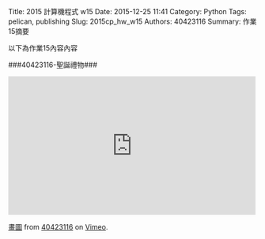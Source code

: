 Title: 2015 計算機程式 w15
Date: 2015-12-25 11:41
Category: Python
Tags: pelican, publishing
Slug: 2015cp_hw_w15
Authors: 40423116
Summary: 作業15摘要

以下為作業15內容內容

###40423116-聖誕禮物###
                
                
<!-- 導入 brython.js -->

<script type="text/javascript" src="js/Brython3.2.3-20151122-082712/brython.js"></script>

<!-- 啟動 brython() -->

<script>
window.onload=function(){
brython(1);
}
</script>

<!-- 以下利用 Brython 程式執行繪圖 -->

<canvas id="plotarea" width="500" height="500"></canvas>

<script type="text/python3">
# 導入 doc
from browser import document as doc
from browser import console
import math

# 準備繪圖畫布
canvas = doc["plotarea"]
ctx = canvas.getContext("2d")

# 開始畫直線
ctx.beginPath()
ctx.lineWidth = 10
ctx.moveTo(10, 250)
ctx.lineTo(240, 250)
ctx.strokeStyle = "#FF0000"
ctx.stroke()

ctx.beginPath()
ctx.lineWidth = 10
ctx.moveTo(240, 250)
ctx.lineTo(240, 330)
ctx.strokeStyle = "#FF0000"
ctx.stroke()

ctx.beginPath()
ctx.lineWidth = 10
ctx.moveTo(240, 330)
ctx.lineTo(10, 330)
ctx.strokeStyle = "#FF0000"
ctx.stroke()

ctx.beginPath()
ctx.lineWidth = 10
ctx.moveTo(10, 330)
ctx.lineTo(10, 250)
ctx.strokeStyle = "#FF0000"
ctx.stroke()

ctx.beginPath()
ctx.lineWidth = 10
ctx.moveTo(30, 330)
ctx.lineTo(30, 490)
ctx.strokeStyle = "#FF0000"
ctx.stroke()

ctx.beginPath()
ctx.lineWidth = 10
ctx.moveTo(30, 490)
ctx.lineTo(220, 490)
ctx.strokeStyle = "#FF0000"
ctx.stroke()

ctx.beginPath()
ctx.lineWidth = 10
ctx.moveTo(220, 490)
ctx.lineTo(220, 330)
ctx.strokeStyle = "#FF0000"
ctx.stroke()

ctx.beginPath()
ctx.lineWidth = 10
ctx.moveTo(260, 250)
ctx.lineTo(490, 250)
ctx.strokeStyle = "#FF0000"
ctx.stroke()

ctx.beginPath()
ctx.lineWidth = 10
ctx.moveTo(490, 250)
ctx.lineTo(490, 330)
ctx.strokeStyle = "#FF0000"
ctx.stroke()

ctx.beginPath()
ctx.lineWidth = 10
ctx.moveTo(490, 330)
ctx.lineTo(260, 330)
ctx.strokeStyle = "#FF0000"
ctx.stroke()

ctx.beginPath()
ctx.lineWidth = 10
ctx.moveTo(260, 330)
ctx.lineTo(260, 250)
ctx.strokeStyle = "#FF0000"
ctx.stroke()

ctx.beginPath()
ctx.lineWidth = 10
ctx.moveTo(280, 330)
ctx.lineTo(280, 490)
ctx.strokeStyle = "#FF0000"
ctx.stroke()

ctx.beginPath()
ctx.lineWidth = 10
ctx.moveTo(280, 490)
ctx.lineTo(470, 490)
ctx.strokeStyle = "#FF0000"
ctx.stroke()

ctx.beginPath()
ctx.lineWidth = 10
ctx.moveTo(470, 490)
ctx.lineTo(470, 330)
ctx.strokeStyle = "#FF0000"
ctx.stroke()

ctx.beginPath()
ctx.lineWidth = 10
ctx.moveTo(135, 10)
ctx.lineTo(365, 10)
ctx.strokeStyle = "#FF0000"
ctx.stroke()

ctx.beginPath()
ctx.lineWidth = 10
ctx.moveTo(365, 10)
ctx.lineTo(365, 90)
ctx.strokeStyle = "#FF0000"
ctx.stroke()

ctx.beginPath()
ctx.lineWidth = 10
ctx.moveTo(365, 90)
ctx.lineTo(135, 90)
ctx.strokeStyle = "#FF0000"
ctx.stroke()

ctx.beginPath()
ctx.lineWidth = 10
ctx.moveTo(135, 90)
ctx.lineTo(135, 10)
ctx.strokeStyle = "#FF0000"
ctx.stroke()

ctx.beginPath()
ctx.lineWidth = 10
ctx.moveTo(155, 90)
ctx.lineTo(155, 250)
ctx.strokeStyle = "#FF0000"
ctx.stroke()

ctx.beginPath()
ctx.lineWidth = 10
ctx.moveTo(155, 250)
ctx.lineTo(345, 250)
ctx.strokeStyle = "#FF0000"
ctx.stroke()

ctx.beginPath()
ctx.lineWidth = 10
ctx.moveTo(345, 250)
ctx.lineTo(345, 90)
ctx.strokeStyle = "#FF0000"
ctx.stroke()

ctx.beginPath()
ctx.lineWidth = 50
ctx.moveTo(125, 495)
ctx.lineTo(125, 245)
ctx.strokeStyle = "#00FFFF"
ctx.stroke()

ctx.beginPath()
ctx.lineWidth = 50
ctx.moveTo(375, 495)
ctx.lineTo(375, 245)
ctx.strokeStyle = "#00FFFF"
ctx.stroke()

ctx.beginPath()
ctx.lineWidth = 50
ctx.moveTo(250, 255)
ctx.lineTo(250, 5)
ctx.strokeStyle = "#00FFFF"
ctx.stroke()


</script>

<iframe src="https://player.vimeo.com/video/151804013" width="500" height="281" frameborder="0" webkitallowfullscreen mozallowfullscreen allowfullscreen></iframe>
<p><a href="https://vimeo.com/151804013">畫圖</a> from <a href="https://vimeo.com/user47573583">40423116</a> on <a href="https://vimeo.com">Vimeo</a>.</p>